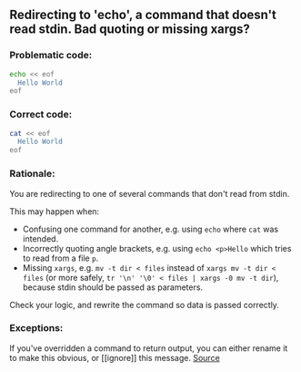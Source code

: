 ## Redirecting to 'echo', a command that doesn't read stdin. Bad quoting or missing xargs?

### Problematic code:

```sh
echo << eof
  Hello World
eof
```

### Correct code:

```sh
cat << eof
  Hello World
eof
```

### Rationale:

You are redirecting to one of several commands that don't read from stdin.

This may happen when:

* Confusing one command for another, e.g. using `echo` where `cat` was intended.
* Incorrectly quoting angle brackets, e.g. using `echo <p>Hello` which tries to read from a file `p`.
* Missing `xargs`, e.g. `mv -t dir < files` instead of `xargs mv -t dir < files` (or more safely, `tr '\n' '\0' < files | xargs -0 mv -t dir`), because stdin should be passed as parameters.

Check your logic, and rewrite the command so data is passed correctly.

### Exceptions:

If you've overridden a command to return output, you can either rename it to make this obvious, or [[ignore]] this message.
[Source](https://github.com/koalaman/shellcheck/wiki/SC2217)

